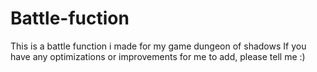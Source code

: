 # Battle-fuction
This is a battle function i made for my game dungeon of shadows
If you have any optimizations or improvements for me to add, please tell me :)
